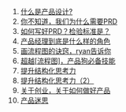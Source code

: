 1. [什么是产品设计?](https://juejin.im/entry/570b6a6a75c4cd3c3b917bd0?utm_source=gold-miner&utm_medium=readme&utm_campaign=github)
1. [你不知道，我们为什么需要PRD](https://mp.weixin.qq.com/s?__biz=MzU4MDc0NTEwNw==&mid=2247483694&idx=1&sn=372a20555dbcfee5d8128557839e4aba&chksm=fd5363d2ca24eac4ce375de9be00b4c14f27f27e306320f690b49b2c43eb8680b86dee71c72d&scene=0&subscene=10000&sessionid=1557229236&clicktime=1557229289&ascene=7&devicetype=android-27&version=2700043a&nettype=WIFI&abtest_cookie=BAABAAoACwASABMABQBWmR4Av5keANyZHgDimR4A%2BJkeAAAA&lang=zh_CN&pass_ticket=VVHPAaBNOsaOqH%2F6vgVqkhxHIzYGI3dhF2Ziq%2Fm5Vx%2FAgs%2FaQ%2F%2FPX3mfwVQi%2F9Ny&wx_header=1)
1. [如何写好PRD？检验标准是？](https://mp.weixin.qq.com/s?__biz=MzU4MDc0NTEwNw==&mid=2247483714&idx=1&sn=92244821523aa9071879a9a09d5c0233&chksm=fd5363beca24eaa858d0f4672c46fc7a7ceaba28e7d8e82faa353bb929f6aaaa1dae97f5dbbb&scene=0&subscene=10000&sessionid=1557229236&clicktime=1557229321&ascene=7&devicetype=android-27&version=2700043a&nettype=WIFI&abtest_cookie=BAABAAoACwASABMABQBWmR4Av5keANyZHgDimR4A%2BJkeAAAA&lang=zh_CN&pass_ticket=VVHPAaBNOsaOqH%2F6vgVqkhxHIzYGI3dhF2Ziq%2Fm5Vx%2FAgs%2FaQ%2F%2FPX3mfwVQi%2F9Ny&wx_header=1)
1. [产品经理到底是什么样的角色](https://mp.weixin.qq.com/s?__biz=MzU4MDc0NTEwNw==&mid=2247483766&idx=1&sn=0b5a91178c254366b7fb954a3f563655&chksm=fd53638aca24ea9cdb462c5b6176358bca929cf909a4139a97aa0eff7e25c8b59f6b653dad73&xtrack=1&scene=0&subscene=10000&sessionid=1557229236&clicktime=1557229342&ascene=7&devicetype=android-27&version=2700043a&nettype=WIFI&abtest_cookie=BAABAAoACwASABMABQBWmR4Av5keANyZHgDimR4A%2BJkeAAAA&lang=zh_CN&pass_ticket=VVHPAaBNOsaOqH%2F6vgVqkhxHIzYGI3dhF2Ziq%2Fm5Vx%2FAgs%2FaQ%2F%2FPX3mfwVQi%2F9Ny&wx_header=1)
1. [画流程图的诀窍，ryan告诉你](https://mp.weixin.qq.com/s/Wl9g7yLPuQHTXBt6Q63yug)
1. [超越[流程图]，产品狗必备技能](https://mp.weixin.qq.com/s/hIMDfCx4CNFKcwD49hv82w)
1. [提升结构化思考力](https://mp.weixin.qq.com/s/VQp9IcyZEt7dSyD_giJ_kQ)
1. [提升结构化思考力（2）](https://mp.weixin.qq.com/s/iuu6Bl-J1l5dLHSWLQ7hfw)
2. [关于创业，关于如何做好产品](https://github.com/voff12/awesome-product-thought)
1. [产品迷思](https://github.com/wx-chevalier/Product-Series)
